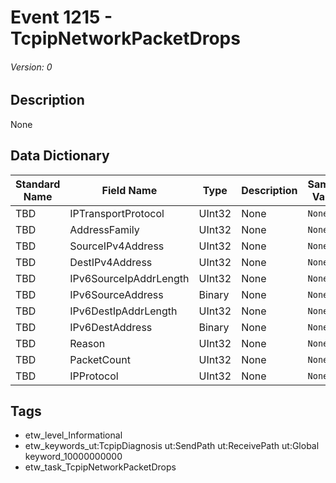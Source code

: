 # Event 1215 - TcpipNetworkPacketDrops
###### Version: 0

## Description
None

## Data Dictionary
|Standard Name|Field Name|Type|Description|Sample Value|
|---|---|---|---|---|
|TBD|IPTransportProtocol|UInt32|None|`None`|
|TBD|AddressFamily|UInt32|None|`None`|
|TBD|SourceIPv4Address|UInt32|None|`None`|
|TBD|DestIPv4Address|UInt32|None|`None`|
|TBD|IPv6SourceIpAddrLength|UInt32|None|`None`|
|TBD|IPv6SourceAddress|Binary|None|`None`|
|TBD|IPv6DestIpAddrLength|UInt32|None|`None`|
|TBD|IPv6DestAddress|Binary|None|`None`|
|TBD|Reason|UInt32|None|`None`|
|TBD|PacketCount|UInt32|None|`None`|
|TBD|IPProtocol|UInt32|None|`None`|

## Tags
* etw_level_Informational
* etw_keywords_ut:TcpipDiagnosis ut:SendPath ut:ReceivePath ut:Global keyword_10000000000
* etw_task_TcpipNetworkPacketDrops
